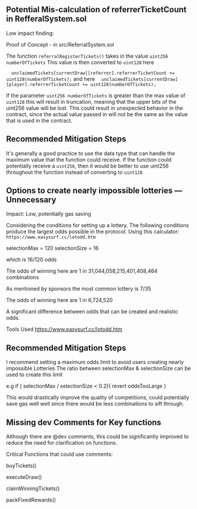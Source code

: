 Potential Mis-calculation of referrerTicketCount in RefferalSystem.sol 
---

Low impact finding: 

Proof of Concept - in src/ReferralSystem.sol

The function `referralRegisterTickets()` takes in the value `uint256 numberOfTickets`
This value is then converted to `uint128` here 


`  unclaimedTickets[currentDraw][referrer].referrerTicketCount += uint128(numberOfTickets);`
and here 
`  unclaimedTickets[currentDraw][player].referrerTicketCount += uint128(numberOfTickets);`


If the parameter `uint256 numberOfTickets` is greater than the max value of `uint128` this will result in truncation, meaning that the upper bits of the uint256 value will be lost. This could result in unexpected behavior in the contract, since the actual value passed in will not be the same as the value that is used in the contract.


## Recommended Mitigation Steps

It's generally a good practice to use the data type that can handle the maximum value that the function could receive. If the function could potentially receive a `uint256`, then it would be better to use uint256 throughout the function instead of converting to `uint128`

 

Options to create nearly impossible lotteries — Unnecessary
---

Impact: Low, potentially gas saving


Considering the conditions for setting up a lottery. The following conditions produce the largest odds possible in the protocol. Using this calculator: `https://www.easysurf.cc/lotodd.htm`

selectionMax =  120
selectionSize = 16

which is 16/120 odds 

The odds of winning here are 1 in 31,044,058,215,401,408,464  combinations 

As mentioned by sponsors the most common lottery is 7/35

The odds of winning here are 1 in 6,724,520 

A significant difference between odds that can be created and realistic odds. 

Tools Used 
https://www.easysurf.cc/lotodd.htm

## Recommended Mitigation Steps

I recommend setting a maximum odds limit to avoid users creating nearly impossible Lotteries
The ratio between selectionMax & selectionSize  can be used to create this limit 


e.g if ( selectionMax / selectionSize < 0.2){
revert oddsTooLarge
}

This would drastically improve the quality of competitions, could potentially save gas well well since there would be less combinations to sift through. 

Missing dev Comments for Key functions 
---

Although there are @dev comments, this could be significantly improved to reduce the need for clarification on functions. 

Critical Functions that could use comments:

buyTickets()

executeDraw()

claimWinningTickets()

packFixedRewards()
